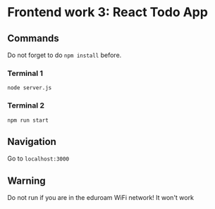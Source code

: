 # Frontend work 3: React Todo App

## Commands

Do not forget to do `npm install` before.

### Terminal 1

```
node server.js
```

### Terminal 2

```
npm run start
```

## Navigation

Go to `localhost:3000`

## Warning

Do not run if you are in the eduroam WiFi network! It won't work
